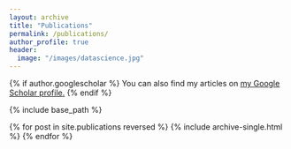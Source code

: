 ```yaml
---
layout: archive
title: "Publications"
permalink: /publications/
author_profile: true
header:
  image: "/images/datascience.jpg"
---
```


{% if author.googlescholar %}
  You can also find my articles on <u><a href="{{author.googlescholar}}">my Google Scholar profile</a>.</u>
{% endif %}

{% include base_path %}

{% for post in site.publications reversed %}
  {% include archive-single.html %}
{% endfor %}
